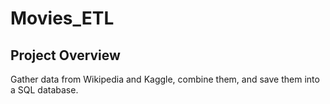 # Movies_ETL

## Project Overview
Gather data from Wikipedia and Kaggle, combine them, and save them into a SQL database.  
